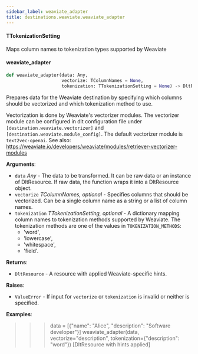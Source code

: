 ```yaml
---
sidebar_label: weaviate_adapter
title: destinations.weaviate.weaviate_adapter
---
```


#### TTokenizationSetting

Maps column names to tokenization types supported by Weaviate

#### weaviate\_adapter

```python
def weaviate_adapter(data: Any,
                     vectorize: TColumnNames = None,
                     tokenization: TTokenizationSetting = None) -> DltResource
```

Prepares data for the Weaviate destination by specifying which columns
should be vectorized and which tokenization method to use.

Vectorization is done by Weaviate's vectorizer modules. The vectorizer module
can be configured in dlt configuration file under
`[destination.weaviate.vectorizer]` and `[destination.weaviate.module_config]`.
The default vectorizer module is `text2vec-openai`. See also:
https://weaviate.io/developers/weaviate/modules/retriever-vectorizer-modules

**Arguments**:

- `data` _Any_ - The data to be transformed. It can be raw data or an instance
  of DltResource. If raw data, the function wraps it into a DltResource
  object.
- `vectorize` _TColumnNames, optional_ - Specifies columns that should be
  vectorized. Can be a single column name as a string or a list of
  column names.
- `tokenization` _TTokenizationSetting, optional_ - A dictionary mapping column
  names to tokenization methods supported by Weaviate. The tokenization
  methods are one of the values in `TOKENIZATION_METHODS`:
  - 'word',
  - 'lowercase',
  - 'whitespace',
  - 'field'.
  

**Returns**:

- `DltResource` - A resource with applied Weaviate-specific hints.
  

**Raises**:

- `ValueError` - If input for `vectorize` or `tokenization` is invalid
  or neither is specified.
  

**Examples**:

  >>> data = [{"name": "Alice", "description": "Software developer"}]
  >>> weaviate_adapter(data, vectorize="description", tokenization={"description": "word"})
  [DltResource with hints applied]

